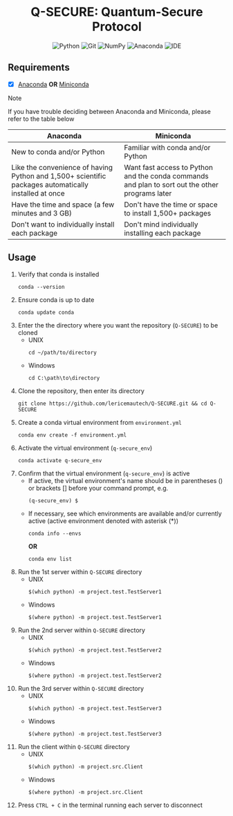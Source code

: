 <div align="center">
<h1>Q-SECURE: Quantum-Secure Protocol</h1>
<img alt="Python" src="https://img.shields.io/static/v1?label=Language&style=flat&message=Python+3.12.0&logo=python&color=c7a228&labelColor=393939&logoColor=c7a228">
<img alt="Git" src="https://img.shields.io/static/v1?label=Version+Control&style=flat&message=Git&logo=git&color=f05032&labelColor=393939&logoColor=f05032">
<img alt="NumPy" src="https://img.shields.io/static/v1?label=Package&style=flat&message=NumPy&logo=numpy&color=4d707b&labelColor=393939&logoColor=4d707b">
<img alt="Anaconda" src="https://img.shields.io/static/v1?label=Package+Manager&style=flat&message=Conda&logo=anaconda&color=44a833&labelColor=393939&logoColor=44a833">
<img alt="IDE" src="https://img.shields.io/static/v1?label=IDE&style=flat&message=Visual+Studio+Code&logo=visual+studio+code&color=007acc&labelColor=393939&logoColor=007acc">
</div>

## Requirements
- [x] [Anaconda](https://docs.continuum.io/free/anaconda/install) **OR** [Miniconda](https://docs.conda.io/projects/miniconda/en/latest)
> [!NOTE]
> If you have trouble deciding between Anaconda and Miniconda, please refer to the table below
> <table>
> <thead>
> <tr>
> <th><center>Anaconda</center></th>
> <th><center>Miniconda</center></th>
> </tr>
> </thead>
> <tbody>
> <tr>
> <td>New to conda and/or Python</td>
> <td>Familiar with conda and/or Python</td>
> </tr>
> <tr>
> <td>Like the convenience of having Python and 1,500+ scientific packages automatically installed at once</td>
> <td>Want fast access to Python and the conda commands and plan to sort out the other programs later</td>
> </tr>
> <tr>
> <td>Have the time and space (a few minutes and 3 GB)</td>
> <td>Don't have the time or space to install 1,500+ packages</td>
> </tr>
> <tr>
> <td>Don't want to individually install each package</td>
> <td>Don't mind individually installing each package</td>
> </tr>
> </tbody>
> </table>

## Usage
1. Verify that conda is installed
   ```
   conda --version
   ```
2. Ensure conda is up to date
   ```
   conda update conda
   ```
3. Enter the the directory where you want the repository (`Q-SECURE`) to be cloned
    * UNIX
        ```
        cd ~/path/to/directory
        ```
    * Windows
        ```
        cd C:\path\to\directory
        ```
4. Clone the repository, then enter its directory
    ```
    git clone https://github.com/lericemautech/Q-SECURE.git && cd Q-SECURE
    ```
5. Create a conda virtual environment from `environment.yml`
   ```
   conda env create -f environment.yml
   ```
6. Activate the virtual environment (`q-secure_env`)
   ```
   conda activate q-secure_env
   ```
7. Confirm that the virtual environment (`q-secure_env`) is active
     * If active, the virtual environment's name should be in parentheses () or brackets [] before your command prompt, e.g.
       ```
       (q-secure_env) $
       ```
     * If necessary, see which environments are available and/or currently active (active environment denoted with asterisk (*))
       ```
       conda info --envs
       ```
       **OR**
       ```
       conda env list
       ```
8. Run the 1st server within `Q-SECURE` directory
    * UNIX
        ```
        $(which python) -m project.test.TestServer1
        ```
    * Windows
        ```
        $(where python) -m project.test.TestServer1
        ```
9. Run the 2nd server within `Q-SECURE` directory
    * UNIX
        ```
        $(which python) -m project.test.TestServer2
        ```
    * Windows
        ```
        $(where python) -m project.test.TestServer2
        ```
10. Run the 3rd server within `Q-SECURE` directory
    * UNIX
        ```
        $(which python) -m project.test.TestServer3
        ```
    * Windows
        ```
        $(where python) -m project.test.TestServer3
        ```
11. Run the client within `Q-SECURE` directory
    * UNIX
        ```
        $(which python) -m project.src.Client
        ```
    * Windows
        ```
        $(where python) -m project.src.Client
        ```
12. Press `CTRL + C` in the terminal running each server to disconnect